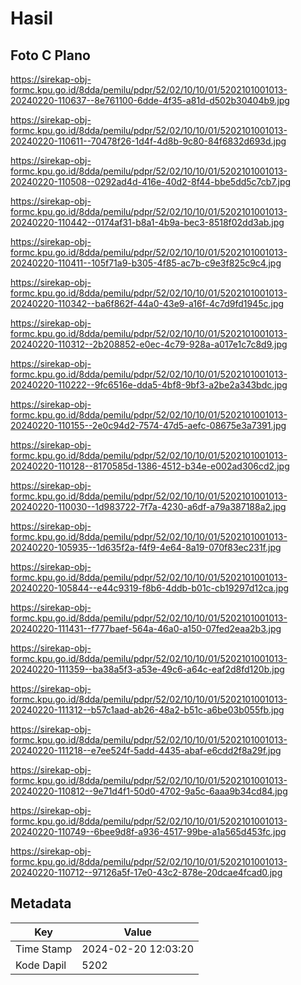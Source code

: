 # Hasil

## Foto C Plano

https://sirekap-obj-formc.kpu.go.id/8dda/pemilu/pdpr/52/02/10/10/01/5202101001013-20240220-110637--8e761100-6dde-4f35-a81d-d502b30404b9.jpg

https://sirekap-obj-formc.kpu.go.id/8dda/pemilu/pdpr/52/02/10/10/01/5202101001013-20240220-110611--70478f26-1d4f-4d8b-9c80-84f6832d693d.jpg

https://sirekap-obj-formc.kpu.go.id/8dda/pemilu/pdpr/52/02/10/10/01/5202101001013-20240220-110508--0292ad4d-416e-40d2-8f44-bbe5dd5c7cb7.jpg

https://sirekap-obj-formc.kpu.go.id/8dda/pemilu/pdpr/52/02/10/10/01/5202101001013-20240220-110442--0174af31-b8a1-4b9a-bec3-8518f02dd3ab.jpg

https://sirekap-obj-formc.kpu.go.id/8dda/pemilu/pdpr/52/02/10/10/01/5202101001013-20240220-110411--105f71a9-b305-4f85-ac7b-c9e3f825c9c4.jpg

https://sirekap-obj-formc.kpu.go.id/8dda/pemilu/pdpr/52/02/10/10/01/5202101001013-20240220-110342--ba6f862f-44a0-43e9-a16f-4c7d9fd1945c.jpg

https://sirekap-obj-formc.kpu.go.id/8dda/pemilu/pdpr/52/02/10/10/01/5202101001013-20240220-110312--2b208852-e0ec-4c79-928a-a017e1c7c8d9.jpg

https://sirekap-obj-formc.kpu.go.id/8dda/pemilu/pdpr/52/02/10/10/01/5202101001013-20240220-110222--9fc6516e-dda5-4bf8-9bf3-a2be2a343bdc.jpg

https://sirekap-obj-formc.kpu.go.id/8dda/pemilu/pdpr/52/02/10/10/01/5202101001013-20240220-110155--2e0c94d2-7574-47d5-aefc-08675e3a7391.jpg

https://sirekap-obj-formc.kpu.go.id/8dda/pemilu/pdpr/52/02/10/10/01/5202101001013-20240220-110128--8170585d-1386-4512-b34e-e002ad306cd2.jpg

https://sirekap-obj-formc.kpu.go.id/8dda/pemilu/pdpr/52/02/10/10/01/5202101001013-20240220-110030--1d983722-7f7a-4230-a6df-a79a387188a2.jpg

https://sirekap-obj-formc.kpu.go.id/8dda/pemilu/pdpr/52/02/10/10/01/5202101001013-20240220-105935--1d635f2a-f4f9-4e64-8a19-070f83ec231f.jpg

https://sirekap-obj-formc.kpu.go.id/8dda/pemilu/pdpr/52/02/10/10/01/5202101001013-20240220-105844--e44c9319-f8b6-4ddb-b01c-cb19297d12ca.jpg

https://sirekap-obj-formc.kpu.go.id/8dda/pemilu/pdpr/52/02/10/10/01/5202101001013-20240220-111431--f777baef-564a-46a0-a150-07fed2eaa2b3.jpg

https://sirekap-obj-formc.kpu.go.id/8dda/pemilu/pdpr/52/02/10/10/01/5202101001013-20240220-111359--ba38a5f3-a53e-49c6-a64c-eaf2d8fd120b.jpg

https://sirekap-obj-formc.kpu.go.id/8dda/pemilu/pdpr/52/02/10/10/01/5202101001013-20240220-111312--b57c1aad-ab26-48a2-b51c-a6be03b055fb.jpg

https://sirekap-obj-formc.kpu.go.id/8dda/pemilu/pdpr/52/02/10/10/01/5202101001013-20240220-111218--e7ee524f-5add-4435-abaf-e6cdd2f8a29f.jpg

https://sirekap-obj-formc.kpu.go.id/8dda/pemilu/pdpr/52/02/10/10/01/5202101001013-20240220-110812--9e71d4f1-50d0-4702-9a5c-6aaa9b34cd84.jpg

https://sirekap-obj-formc.kpu.go.id/8dda/pemilu/pdpr/52/02/10/10/01/5202101001013-20240220-110749--6bee9d8f-a936-4517-99be-a1a565d453fc.jpg

https://sirekap-obj-formc.kpu.go.id/8dda/pemilu/pdpr/52/02/10/10/01/5202101001013-20240220-110712--97126a5f-17e0-43c2-878e-20dcae4fcad0.jpg


## Metadata

| Key        | Value               |
| ---------- | ------------------- |
| Time Stamp | 2024-02-20 12:03:20 |
| Kode Dapil | 5202                |



